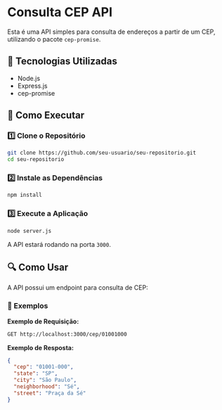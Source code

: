 # Consulta CEP API

Esta é uma API simples para consulta de endereços a partir de um CEP, utilizando o pacote `cep-promise`.

## 📌 Tecnologias Utilizadas

- Node.js
- Express.js
- cep-promise

## 🚀 Como Executar

### 1️⃣ Clone o Repositório
```sh
git clone https://github.com/seu-usuario/seu-repositorio.git
cd seu-repositorio
```

### 2️⃣ Instale as Dependências
```sh
npm install
```

### 3️⃣ Execute a Aplicação
```sh
node server.js
```
A API estará rodando na porta `3000`.

## 🔍 Como Usar

A API possui um endpoint para consulta de CEP:

### 📌 Exemplos

**Exemplo de Requisição:**
```sh
GET http://localhost:3000/cep/01001000
```

**Exemplo de Resposta:**
```json
{
  "cep": "01001-000",
  "state": "SP",
  "city": "São Paulo",
  "neighborhood": "Sé",
  "street": "Praça da Sé"
}
```

